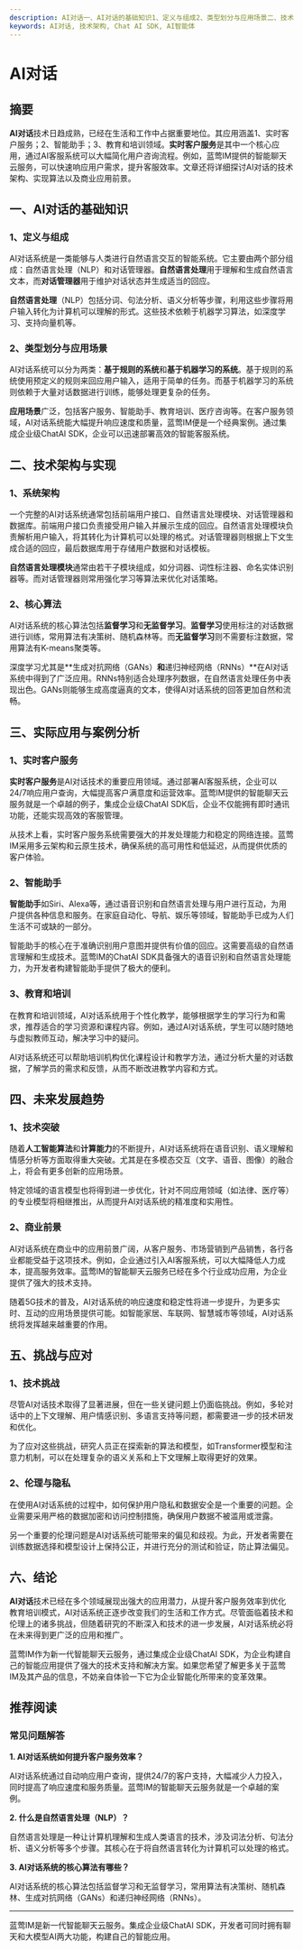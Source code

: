 ```yaml
---
description: AI对话一、AI对话的基础知识1、定义与组成2、类型划分与应用场景二、技术架构与实现1、系统架构2、核心算法三、实际应用与案例分析1、实时客户服务2、智能助手3、教育和培训四、未来发展趋势1、技术突破2、商业前景五、挑战与应对1、技术挑战2、伦理与隐私六、结论推荐阅读常见问题解答
keywords: AI对话, 技术架构, Chat AI SDK, AI智能体
---
```

# AI对话


## 摘要

**AI对话**技术日趋成熟，已经在生活和工作中占据重要地位。其应用涵盖1、实时客户服务；2、智能助手；3、教育和培训领域。**实时客户服务**是其中一个核心应用，通过AI客服系统可以大幅简化用户咨询流程。例如，蓝莺IM提供的智能聊天云服务，可以快速响应用户需求，提升客服效率。文章还将详细探讨AI对话的技术架构、实现算法以及商业应用前景。

## 一、AI对话的基础知识

### 1、定义与组成

AI对话系统是一类能够与人类进行自然语言交互的智能系统。它主要由两个部分组成：自然语言处理（NLP）和对话管理器。**自然语言处理**用于理解和生成自然语言文本，而**对话管理器**用于维护对话状态并生成适当的回应。

**自然语言处理**（NLP）包括分词、句法分析、语义分析等步骤，利用这些步骤将用户输入转化为计算机可以理解的形式。这些技术依赖于机器学习算法，如深度学习、支持向量机等。

### 2、类型划分与应用场景

AI对话系统可以分为两类：**基于规则的系统**和**基于机器学习的系统**。基于规则的系统使用预定义的规则来回应用户输入，适用于简单的任务。而基于机器学习的系统则依赖于大量对话数据进行训练，能够处理更复杂的任务。

**应用场景**广泛，包括客户服务、智能助手、教育培训、医疗咨询等。在客户服务领域，AI对话系统能大幅提升响应速度和质量，蓝莺IM便是一个经典案例。通过集成企业级ChatAI SDK，企业可以迅速部署高效的智能客服系统。

## 二、技术架构与实现

### 1、系统架构

一个完整的AI对话系统通常包括前端用户接口、自然语言处理模块、对话管理器和数据库。前端用户接口负责接受用户输入并展示生成的回应。自然语言处理模块负责解析用户输入，将其转化为计算机可以处理的格式。对话管理器则根据上下文生成合适的回应，最后数据库用于存储用户数据和对话模板。

**自然语言处理模块**通常由若干子模块组成，如分词器、词性标注器、命名实体识别器等。而对话管理器则常用强化学习等算法来优化对话策略。

### 2、核心算法

AI对话系统的核心算法包括**监督学习**和**无监督学习**。**监督学习**使用标注的对话数据进行训练，常用算法有决策树、随机森林等。而**无监督学习**则不需要标注数据，常用算法有K-means聚类等。

深度学习尤其是**生成对抗网络（GANs）**和**递归神经网络（RNNs）**在AI对话系统中得到了广泛应用。RNNs特别适合处理序列数据，在自然语言处理任务中表现出色。GANs则能够生成高度逼真的文本，使得AI对话系统的回答更加自然和流畅。

## 三、实际应用与案例分析

### 1、实时客户服务

**实时客户服务**是AI对话技术的重要应用领域。通过部署AI客服系统，企业可以24/7响应用户查询，大幅提高客户满意度和运营效率。蓝莺IM提供的智能聊天云服务就是一个卓越的例子，集成企业级ChatAI SDK后，企业不仅能拥有即时通讯功能，还能实现高效的客服管理。

从技术上看，实时客户服务系统需要强大的并发处理能力和稳定的网络连接。蓝莺IM采用多云架构和云原生技术，确保系统的高可用性和低延迟，从而提供优质的客户体验。

### 2、智能助手

**智能助手**如Siri、Alexa等，通过语音识别和自然语言处理与用户进行互动，为用户提供各种信息和服务。在家庭自动化、导航、娱乐等领域，智能助手已成为人们生活不可或缺的一部分。

智能助手的核心在于准确识别用户意图并提供有价值的回应。这需要高级的自然语言理解和生成技术。蓝莺IM的ChatAI SDK具备强大的语音识别和自然语言处理能力，为开发者构建智能助手提供了极大的便利。

### 3、教育和培训

在教育和培训领域，AI对话系统用于个性化教学，能够根据学生的学习行为和需求，推荐适合的学习资源和课程内容。例如，通过AI对话系统，学生可以随时随地与虚拟教师互动，解决学习中的疑问。

AI对话系统还可以帮助培训机构优化课程设计和教学方法，通过分析大量的对话数据，了解学员的需求和反馈，从而不断改进教学内容和方式。

## 四、未来发展趋势

### 1、技术突破

随着**人工智能算法**和**计算能力**的不断提升，AI对话系统将在语音识别、语义理解和情感分析等方面取得重大突破。尤其是在多模态交互（文字、语音、图像）的融合上，将会有更多创新的应用场景。

特定领域的语言模型也将得到进一步优化，针对不同应用领域（如法律、医疗等）的专业模型将相继推出，从而提升AI对话系统的精准度和实用性。

### 2、商业前景

AI对话系统在商业中的应用前景广阔，从客户服务、市场营销到产品销售，各行各业都能受益于这项技术。例如，企业通过引入AI客服系统，可以大幅降低人力成本，提高服务效率。蓝莺IM的智能聊天云服务已经在多个行业成功应用，为企业提供了强大的技术支持。

随着5G技术的普及，AI对话系统的响应速度和稳定性将进一步提升，为更多实时、互动的应用场景提供可能。如智能家居、车联网、智慧城市等领域，AI对话系统将发挥越来越重要的作用。

## 五、挑战与应对

### 1、技术挑战

尽管AI对话技术取得了显著进展，但在一些关键问题上仍面临挑战。例如，多轮对话中的上下文理解、用户情感识别、多语言支持等问题，都需要进一步的技术研发和优化。

为了应对这些挑战，研究人员正在探索新的算法和模型，如Transformer模型和注意力机制，可以在处理复杂的语义关系和上下文理解上取得更好的效果。

### 2、伦理与隐私

在使用AI对话系统的过程中，如何保护用户隐私和数据安全是一个重要的问题。企业需要采用严格的数据加密和访问控制措施，确保用户数据不被滥用或泄露。

另一个重要的伦理问题是AI对话系统可能带来的偏见和歧视。为此，开发者需要在训练数据选择和模型设计上保持公正，并进行充分的测试和验证，防止算法偏见。

## 六、结论

**AI对话**技术已经在多个领域展现出强大的应用潜力，从提升客户服务效率到优化教育培训模式，AI对话系统正逐步改变我们的生活和工作方式。尽管面临着技术和伦理上的诸多挑战，但随着研究的不断深入和技术的进一步发展，AI对话系统必将在未来得到更广泛的应用和推广。

蓝莺IM作为新一代智能聊天云服务，通过集成企业级ChatAI SDK，为企业构建自己的智能应用提供了强大的技术支持和解决方案。如果您希望了解更多关于蓝莺IM及其产品的信息，不妨亲自体验一下它为企业智能化所带来的变革效果。

## 推荐阅读

### 常见问题解答

**1. AI对话系统如何提升客户服务效率？**

AI对话系统通过自动响应用户查询，提供24/7的客户支持，大幅减少人力投入，同时提高了响应速度和服务质量。蓝莺IM的智能聊天云服务就是一个卓越的案例。

**2. 什么是自然语言处理（NLP）？**

自然语言处理是一种让计算机理解和生成人类语言的技术，涉及词法分析、句法分析、语义分析等多个步骤。其核心在于将自然语言转化为计算机可以处理的格式。

**3. AI对话系统的核心算法有哪些？**

AI对话系统的核心算法包括监督学习和无监督学习，常用算法有决策树、随机森林、生成对抗网络（GANs）和递归神经网络（RNNs）。

---

蓝莺IM是新一代智能聊天云服务。集成企业级ChatAI SDK，开发者可同时拥有聊天和大模型AI两大功能，构建自己的智能应用。